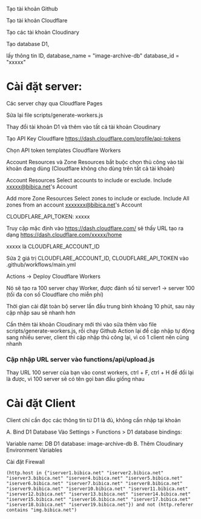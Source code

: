 Tạo tài khoản Github

Tạo tài khoản Cloudflare

Tạo các tài khoản Cloudinary

Tạo database D1, 


lấy thông tin ID,
database_name = "image-archive-db"
database_id = "xxxxx"

# Cài đặt server:

Các server chạy qua Cloudflare Pages

Sửa lại file scripts/generate-workers.js

Thay đổi tài khoản D1 và thêm vào tất cả tài khoản Cloudinary

Tạo API Key Cloudflare https://dash.cloudflare.com/profile/api-tokens

Chọn API token templates Cloudflare Workers

Account Resources và Zone Resources bắt buộc chọn thủ công vào tài khoản đang dùng (Cloudflare không cho dùng trên tất cả tài khoản)

Account Resources
Select accounts to include or exclude.
Include
xxxxx@bibica.net's Account

Add more
Zone Resources
Select zones to include or exclude.
Include
All zones from an account
xxxxxxx@bibica.net's Account

CLOUDFLARE_API_TOKEN: xxxxx

Truy cập mặc định vào https://dash.cloudflare.com/ sẽ thấy URL tạo ra dạng https://dash.cloudflare.com/xxxxx/home

xxxxx là CLOUDFLARE_ACCOUNT_ID

Sửa 2 giá trị CLOUDFLARE_ACCOUNT_ID, CLOUDFLARE_API_TOKEN vào .github/workflows/main.yml

Actions -> Deploy Cloudflare Workers

Nó sẽ tạo ra 100 server chạy Worker, được đánh số từ server1 -> server 100 (tối đa con số Cloudflare cho miễn phí)

Thời gian cài đặt toàn bộ server lần đầu trung bình khoảng 10 phút, sau này cập nhập sau sẽ nhanh hơn

Cần thêm tài khoản Cloudinary mới thì vào sửa thêm vào file scripts/generate-workers.js, rồi chạy Github Action lại để cập nhập tự động sang nhiều server, client thì cập nhập thủ công lại, vì có 1 client nên cũng nhanh

### Cập nhập URL server vào functions/api/upload.js

Thay URL 100 server của bạn vào const workers, ctrl + F, ctrl + H để đổi lại là được, vì 100 server sẽ có tên gọi ban đầu giống nhau

# Cài đặt Client
Client chỉ cần đọc các thông tin từ D1 là đủ, không cần nhập tại khoản

A. Bind D1 Database
Vào Settings > Functions > D1 database bindings:

Variable name: DB
D1 database: image-archive-db
B. Thêm Cloudinary Environment Variables


Cài đặt Firewall
```
(http.host in {"iserver1.bibica.net" "iserver2.bibica.net" "iserver3.bibica.net" "iserver4.bibica.net" "iserver5.bibica.net" "iserver6.bibica.net" "iserver7.bibica.net" "iserver8.bibica.net" "iserver9.bibica.net" "iserver10.bibica.net" "iserver11.bibica.net" "iserver12.bibica.net" "iserver13.bibica.net" "iserver14.bibica.net" "iserver15.bibica.net" "iserver16.bibica.net" "iserver17.bibica.net" "iserver18.bibica.net" "iserver19.bibica.net"}) and not (http.referer contains "img.bibica.net")
```
